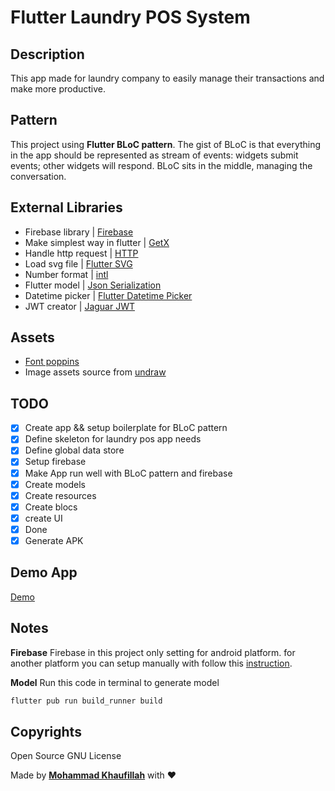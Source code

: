 # Flutter Laundry POS System

## Description

This app made for laundry company to easily manage their transactions and make more productive.

## Pattern

This project using **Flutter BLoC pattern**. The gist of BLoC is that everything in the app should be represented as stream of events: widgets submit events; other widgets will respond. BLoC sits in the middle, managing the conversation.

## External Libraries

* Firebase library | [Firebase](https://firebase.flutter.dev/)
* Make simplest way in flutter | [GetX](https://pub.dev/packages/get)
* Handle http request | [HTTP](https://pub.dev/packages/http)
* Load svg file | [Flutter SVG](https://pub.dev/packages/flutter_svg)
* Number format | [intl](https://pub.dev/packages/intl)
* Flutter model | [Json Serialization](https://flutter.dev/docs/development/data-and-backend/json)
* Datetime picker | [Flutter Datetime Picker](https://pub.dev/packages/flutter_datetime_picker)
* JWT creator | [Jaguar JWT](https://pub.dev/packages/jaguar_jwt)

## Assets

* [Font poppins](https://fonts.google.com/specimen/Poppins)
* Image assets source from [undraw](https://undraw.co/illustrations)

## TODO

* [x] Create app && setup boilerplate for BLoC pattern
* [x] Define skeleton for laundry pos app needs
* [x] Define global data store
* [x] Setup firebase
* [x] Make App run well with BLoC pattern and firebase
* [x] Create models
* [x] Create resources
* [x] Create blocs
* [x] create UI
* [x] Done
* [x] Generate APK

## Demo App

[Demo](https://github.com/mkhaufillah/laundry/tree/master/app_build_release)

## Notes

**Firebase**
Firebase in this project only setting for android platform. for another platform you can setup manually with follow this [instruction](https://firebase.flutter.dev/docs/overview).

**Model**
Run this code in terminal to generate model

```bash
flutter pub run build_runner build
```

## Copyrights

Open Source GNU License

Made by [**Mohammad Khaufillah**](https://filla.id) with ❤

